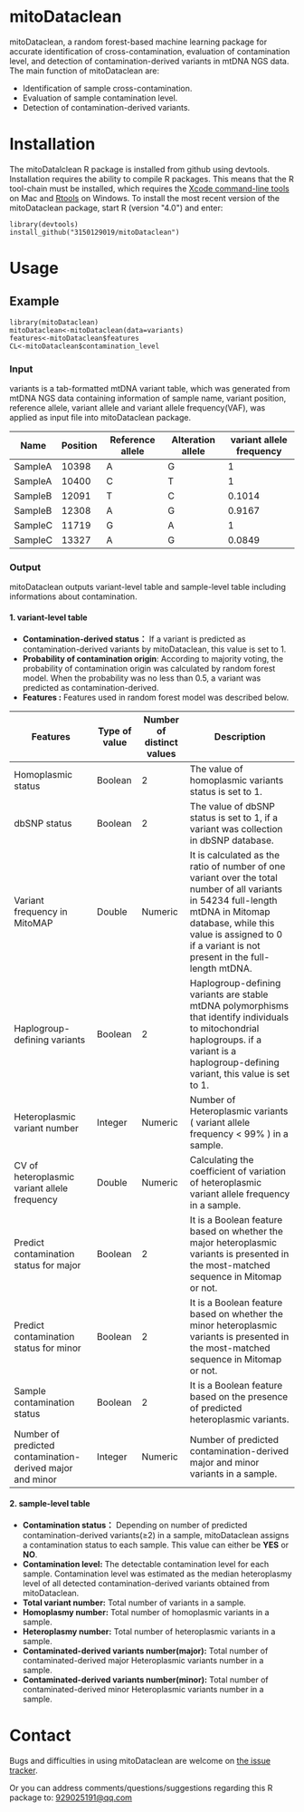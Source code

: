 # mitoDataclean
  mitoDataclean, a random forest-based machine learning package for accurate identification of cross-contamination, evaluation of contamination level, and detection of contamination-derived variants in mtDNA NGS data.<br>
The main function of mitoDataclean are:<br>

  * Identification of sample cross-contamination.<br>
  * Evaluation of sample contamination level.<br>
  * Detection of contamination-derived variants.<br>



# Installation 

The mitoDatalclean R package is installed from github using devtools. Installation requires the ability to compile R packages. This means that the R tool-chain must be installed, which requires the [Xcode command-line tools](http://railsapps.github.io/xcode-command-line-tools.html) on Mac and [Rtools](https://cran.r-project.org/bin/windows/Rtools/) on Windows. To install the most recent version of the mitoDataclean package, start R (version "4.0") and enter:

```
library(devtools)
install_github("3150129019/mitoDataclean")
```



# Usage

## Example

```
library(mitoDataclean)
mitoDataclean<-mitoDataclean(data=variants)
features<-mitoDataclean$features
CL<-mitoDataclean$contamination_level
```

### Input

  variants is a tab-formatted mtDNA variant table, which was generated from mtDNA NGS data containing information of sample name, variant position, 
reference allele, variant allele and variant allele frequency(VAF), was applied as input file into mitoDataclean package. 

| Name    | Position | Reference allele | Alteration allele | variant allele frequency |
| ------- | -------- | ---------------- | ----------------- | ------------------------ |
| SampleA | 10398    | A                | G                 | 1                        |
| SampleA | 10400    | C                | T                 | 1                        |
| SampleB | 12091    | T                | C                 | 0.1014                   |
| SampleB | 12308    | A                | G                 | 0.9167                   |
| SampleC | 11719    | G                | A                 | 1                        |
| SampleC | 13327    | A                | G                 | 0.0849                   |

### Output 

  mitoDataclean outputs variant-level table and sample-level table including informations about contamination.

#### 1. variant-level table 

- **Contamination-derived status：** If a variant is predicted as contamination-derived variants by mitoDataclean, this value is set to 1.
- **Probability of contamination origin**: According to majority voting, the probability of contamination origin was calculated by random forest model. When the probability was no less than 0.5, a variant was predicted as contamination-derived.
- **Features :** Features used in random forest model was described below.

| Features                                                  | Type of value | Number of      distinct values | Description                                                  |
| --------------------------------------------------------- | ------------- | ------------------------------ | ------------------------------------------------------------ |
| Homoplasmic status                                        | Boolean       | 2                              | The value of  homoplasmic variants status is set to 1.       |
| dbSNP status                                              | Boolean       | 2                              | The value  of dbSNP status is set to 1, if a variant was collection in dbSNP database. |
| Variant frequency in MitoMAP                              | Double        | Numeric                        | It is  calculated as the ratio of number of one variant over the total number of all  variants in 54234 full-length mtDNA in Mitomap database, while this value is assigned to 0 if a  variant is not present in the full-length mtDNA. |
| Haplogroup-defining variants                              | Boolean       | 2                              | Haplogroup-defining  variants are stable mtDNA polymorphisms that identify individuals to  mitochondrial haplogroups. if  a variant is a haplogroup-defining variant, this value is set to 1. |
| Heteroplasmic variant number                              | Integer       | Numeric                        | Number of  Heteroplasmic variants ( variant allele frequency < 99% ) in a sample. |
| CV of heteroplasmic variant allele frequency              | Double        | Numeric                        | Calculating the coefficient of  variation of heteroplasmic variant allele frequency in  a sample. |
| Predict contamination status for major                    | Boolean       | 2                              | It is a Boolean  feature based on whether the major heteroplasmic variants is presented in the  most-matched sequence in Mitomap or not. |
| Predict contamination status for minor                    | Boolean       | 2                              | It is a Boolean  feature based on whether the minor heteroplasmic variants is presented in the  most-matched sequence in Mitomap or not. |
| Sample contamination status                               | Boolean       | 2                              | It is a Boolean  feature based on the presence of predicted heteroplasmic variants. |
| Number of predicted contamination-derived major and minor | Integer       | Numeric                        | Number of  predicted contamination-derived major and minor variants in a sample. |

#### 2. sample-level table 

- **Contamination status：** Depending on number of predicted contamination-derived variants(≥2) in a sample, mitoDataclean assigns a contamination status to each sample. This value can either be **YES** or **NO**.
- **Contamination level:** The detectable contamination level for each sample. Contamination level was estimated as the median heteroplasmy level of all detected contamination-derived variants obtained from mitoDataclean.
- **Total variant number:** Total number of variants in a sample.
- **Homoplasmy number:** Total  number of homoplasmic variants in a sample.
- **Heteroplasmy number:** Total number of  heteroplasmic variants in a sample.
- **Contaminated-derived variants number(major):**  Total number of  contaminated-derived major Heteroplasmic variants number in a sample.
- **Contaminated-derived variants number(minor):**  Total number of  contaminated-derived minor Heteroplasmic variants number in a sample.



# Contact 

Bugs and difficulties in using mitoDataclean are welcome on [the issue tracker](https://github.com/3150129019/mitoDataclean/issues). 

Or you can address comments/questions/suggestions regarding this R package to: 929025191@qq.com<br>

